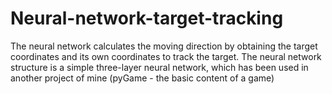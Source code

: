 # Neural-network-target-tracking
The neural network calculates the moving direction by obtaining the target coordinates and its own coordinates to track the target. The neural network structure is a simple three-layer neural network, which has been used in another project of mine (pyGame - the basic content of a game)

